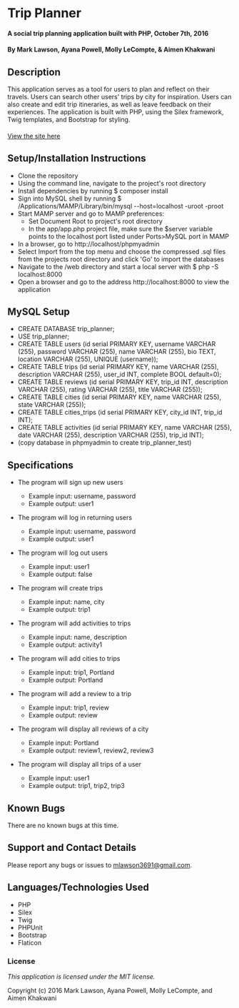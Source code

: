 # Trip Planner #

#### A social trip planning application built with PHP, October 7th, 2016

#### By Mark Lawson, Ayana Powell, Molly LeCompte, & Aimen Khakwani

## Description ##

This application serves as a tool for users to plan and reflect on their travels. Users can search other users' trips by city for inspiration. Users can also create and edit trip itineraries, as well as leave feedback on their experiences. The application is built with PHP, using the Silex framework, Twig templates, and Bootstrap for styling.

####
<a href="https://glacial-lowlands-59035.herokuapp.com/" target="_blank">View the site here</a>

## Setup/Installation Instructions ##

* Clone the repository
* Using the command line, navigate to the project's root directory
* Install dependencies by running $ composer install
* Sign into MySQL shell by running $ /Applications/MAMP/Library/bin/mysql --host=localhost -uroot -proot
* Start MAMP server and go to MAMP preferences:
    * Set Document Root to project's root directory
    * In the app/app.php project file, make sure the $server variable points to the localhost port listed under Ports>MySQL port in MAMP
* In a browser, go to http://localhost/phpmyadmin
* Select Import from the top menu and choose the compressed .sql files from the projects root directory and click 'Go' to import the databases
* Navigate to the /web directory and start a local server with $ php -S localhost:8000
* Open a browser and go to the address http://localhost:8000 to view the application

## MySQL Setup

* CREATE DATABASE trip_planner;
* USE trip_planner;
* CREATE TABLE users (id serial PRIMARY KEY, username VARCHAR (255), password VARCHAR (255), name VARCHAR (255), bio TEXT, location VARCHAR (255), UNIQUE (username));
* CREATE TABLE trips (id serial PRIMARY KEY, name VARCHAR (255), description VARCHAR (255), user_id INT, complete BOOL default=0);
* CREATE TABLE reviews (id serial PRIMARY KEY, trip_id INT, description VARCHAR (255), rating VARCHAR (255), title VARCHAR (255));
* CREATE TABLE cities (id serial PRIMARY KEY, name VARCHAR (255), state VARCHAR (255));
* CREATE TABLE cities_trips (id serial PRIMARY KEY, city_id INT, trip_id INT);
* CREATE TABLE activities (id serial PRIMARY KEY, name VARCHAR (255), date VARCHAR (255), description VARCHAR (255), trip_id INT);
* (copy database in phpmyadmin to create trip_planner_test)

## Specifications

* The program will sign up new users
    * Example input: username, password
    * Example output: user1

* The program will log in returning users
    * Example input: username, password
    * Example output: user1

* The program will log out users
    * Example input: user1
    * Example output: false

* The program will create trips
    * Example input: name, city
    * Example output: trip1

* The program will add activities to trips
    * Example input: name, description
    * Example output: activity1

* The program will add cities to trips
    * Example input: trip1, Portland
    * Example output: Portland

* The program will add a review to a trip
    * Example input: trip1, review
    * Example output: review

* The program will display all reviews of a city
    * Example input: Portland
    * Example output: review1, review2, review3

* The program will display all trips of a user
    * Example input: user1
    * Example output: trip1, trip2, trip3

## Known Bugs ##

There are no known bugs at this time.

## Support and Contact Details ##

Please report any bugs or issues to mlawson3691@gmail.com.

## Languages/Technologies Used ##

* PHP
* Silex
* Twig
* PHPUnit
* Bootstrap
* Flaticon

### License ###

*This application is licensed under the MIT license.*

Copyright (c) 2016 Mark Lawson, Ayana Powell, Molly LeCompte, and Aimen Khakwani
